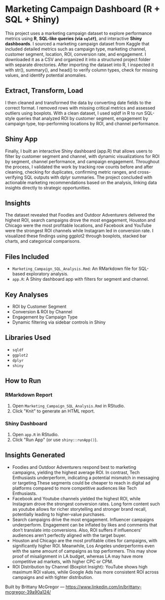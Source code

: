 
# Marketing Campaign Dashboard (R + SQL + Shiny)

This project uses a marketing campaign dataset to explore performance metrics using **R**, **SQL-like queries (via `sqldf`)**, and interactive **Shiny dashboards**. I sourced a marketing campaign dataset from Kaggle that included detailed metrics such as campaign type, marketing channel, customer segment, location, ROI, conversion rate, and engagement. I downloaded it as a CSV and organized it into a structured project folder with separate directories. After importing the dataset into R, I inspected it with str(), summary(), and head() to verify column types, check for missing values, and identify potential anomalies. 

## Extract, Transform, Load
I then cleaned and transformed the data by converting date fields to the correct format. I removed rows with missing critical metrics and assessed outliers using boxplots. With a clean dataset, I used sqldf in R to run SQL-style queries that analyzed ROI by customer segment, engagement by campaign type, top-performing locations by ROI, and channel performance. 

## Shiny App
Finally, I built an interactive Shiny dashboard (app.R) that allows users to filter by customer segment and channel, with dynamic visualizations for ROI by segment, channel performance, and campaign engagement. Throughout the process, I validated the work by tracking row counts before and after cleaning, checking for duplicates, confirming metric ranges, and cross-verifying SQL outputs with dplyr summaries. The project concluded with actionable marketing recommendations based on the analysis, linking data insights directly to strategic opportunities.

## Insights
The dataset revealed that Foodies and Outdoor Adventurers delivered the highest ROI, search campaigns drove the most engagement, Houston and Chicago were the most profitable locations, and Facebook and YouTube were the strongest ROI channels while Instagram led in conversion rate. I visualized these findings using ggplot2 through boxplots, stacked bar charts, and categorical comparisons.



## Files Included

- `Marketing_Campaign_SQL_Analysis.Rmd`: An RMarkdown file for SQL-based exploratory analysis.
- `app.R`: A Shiny dashboard app with filters for segment and channel.

## Key Analyses

- ROI by Customer Segment
- Conversion & ROI by Channel
- Engagement by Campaign Type
- Dynamic filtering via sidebar controls in Shiny

## Libraries Used

- `sqldf`
- `ggplot2`
- `dplyr`
- `shiny`

## How to Run

### RMarkdown Report

1. Open `Marketing_Campaign_SQL_Analysis.Rmd` in RStudio.
2. Click "Knit" to generate an HTML report.

### Shiny Dashboard

1. Open `app.R` in RStudio.
2. Click "Run App" (or use `shiny::runApp()`).

## Insights Generated


- Foodies and Outdoor Adventurers respond best to marketing campaigns, yielding the highest average ROI. In contrast, Tech Enthusiasts underperform, indicating a potential mismatch in messaging or targeting.These segments could be cheaper to reach in digital ad platforms compared to more competitive audiences like Tech Enthusiasts.
- Facebook and Youtube channels yielded the highest ROI, while Instagram drove the strongest conversion rates. Long form content such as youtube allows for richer storytelling and stronger brand recall, potentially leading to higher-value purchases.
- Search campaigns drive the most engagement. Influencer campaigns underperform. Engagement can be inflated by likes and comments that don’t translate into conversions. Also, ROI suffers if influencers’ audiences aren’t perfectly aligned with the target buyer.
- Houston and Chicago are the most profitable cities for campaigns, with significantly higher ROI. Meanwhile, Los Angeles underperforms even with the same amount of campaigns as top performers. This may show proof of misalignment in LA budget, whereas LA may have more competitive ad markets, with higher CPC or CPM.
- ROI Distribution by Channel (Boxplot Insight): YouTube shows high maximum ROI values, while Google Ads has more consistent ROI across campaigns and with tighter distribution.





Built by Brittany McGregor — https://www.linkedin.com/in/brittany-mcgregor-39a90a124/



